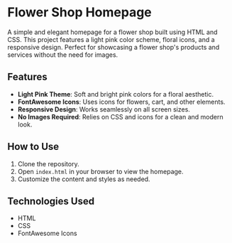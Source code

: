 # Flower Shop Homepage

A simple and elegant homepage for a flower shop built using HTML and CSS. This project features a light pink color scheme, floral icons, and a responsive design. Perfect for showcasing a flower shop's products and services without the need for images.

## Features
- **Light Pink Theme**: Soft and bright pink colors for a floral aesthetic.
- **FontAwesome Icons**: Uses icons for flowers, cart, and other elements.
- **Responsive Design**: Works seamlessly on all screen sizes.
- **No Images Required**: Relies on CSS and icons for a clean and modern look.

## How to Use
1. Clone the repository.
2. Open `index.html` in your browser to view the homepage.
3. Customize the content and styles as needed.

## Technologies Used
- HTML
- CSS
- FontAwesome Icons

